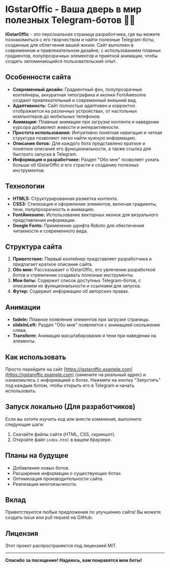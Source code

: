 # IGstarOffic - Ваша дверь в мир полезных Telegram-ботов 🤖✨

**IGstarOffic** - это персональная страница разработчика, где вы можете познакомиться с его творчеством и найти полезные Telegram-боты, созданные для облегчения вашей жизни. Сайт выполнен в современном и привлекательном дизайне, с использованием плавных градиентов, полупрозрачных элементов и приятной анимации, чтобы создать запоминающийся пользовательский опыт.

## Особенности сайта

*   **Современный дизайн:** Градиентный фон, полупрозрачные контейнеры, аккуратная типографика и иконки FontAwesome создают привлекательный и современный внешний вид.
*   **Адаптивность:**  Сайт полностью адаптивен и корректно отображается на различных устройствах, от настольных компьютеров до мобильных телефонов.
*   **Анимация:**  Плавные анимации при загрузке контента и наведении курсора добавляют живости и интерактивности.
*   **Простота использования:**  Интуитивно понятная навигация и четкая структура позволяют легко найти нужную информацию.
*   **Описание ботов:**  Для каждого бота представлено краткое и понятное описание его функциональности, а также ссылка для быстрого запуска в Telegram.
*   **Информация о разработчике:**  Раздел "Обо мне" позволяет узнать больше об IGstarOffic и его страсти к созданию полезных инструментов.

## Технологии

*   **HTML5:**  Структурированная разметка контента.
*   **CSS3:**  Стилизация и оформление элементов, включая градиенты, тени, полупрозрачность и анимацию.
*   **FontAwesome:**  Использование векторных иконок для визуального представления информации.
*   **Google Fonts:**  Применение шрифта Roboto для обеспечения читаемости и современного вида.

## Структура сайта

1.  **Приветствие:**  Первый контейнер представляет разработчика и предлагает краткое описание сайта.
2.  **Обо мне:**  Рассказывает о IGstarOffic, его увлечении разработкой ботов и стремлении создавать полезные инструменты.
3.  **Мои боты:**  Содержит список доступных Telegram-ботов, с описанием их функциональности и ссылками для запуска.
4.  **Футер:**  Содержит информацию об авторских правах.

## Анимации

*   **fadeIn:**  Плавное появление элементов при загрузке страницы.
*   **slideInLeft:**  Раздел "Обо мне" появляется с анимацией скольжения слева.
*   **Transform:** Анимация масштабирования и тени при наведении на элементы.

## Как использовать

Просто перейдите на сайт [https://igstaroffic.example.com](https://igstaroffic.example.com) (замените на реальный адрес) и ознакомьтесь с информацией о ботах.  Нажмите на кнопку "Запустить" под каждым ботом, чтобы открыть его в Telegram и начать использовать.

## Запуск локально (Для разработчиков)

Если вы хотите изучить код или внести изменения, выполните следующие шаги:

1.  Скачайте файлы сайта (HTML, CSS, скриншот).
2.  Откройте файл `index.html` в вашем браузере.

## Планы на будущее

*   Добавление новых ботов.
*   Расширение информации о существующих ботах.
*   Оптимизация производительности сайта.
*   Реализация многоязычности.

## Вклад

Приветствуются любые предложения по улучшению сайта!  Вы можете создать issue или pull request на GitHub.

## Лицензия

Этот проект распространяется под лицензией MIT.

---

**Спасибо за посещение! Надеюсь, вам понравятся мои боты!**
